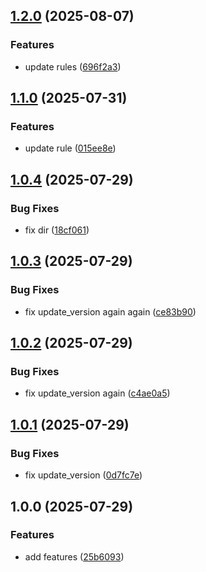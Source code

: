 ## [1.2.0](https://github.com/sleeping-in-bed/cur_rules/compare/v1.1.0...v1.2.0) (2025-08-07)

### Features

* update rules ([696f2a3](https://github.com/sleeping-in-bed/cur_rules/commit/696f2a3cee4d89bfc11e549dc57bb5e1953d3065))

## [1.1.0](https://github.com/sleeping-in-bed/cur_rules/compare/v1.0.4...v1.1.0) (2025-07-31)

### Features

* update rule ([015ee8e](https://github.com/sleeping-in-bed/cur_rules/commit/015ee8e1a30aa8a535d9859e3e18e479d23621c0))

## [1.0.4](https://github.com/sleeping-in-bed/cur_rules/compare/v1.0.3...v1.0.4) (2025-07-29)

### Bug Fixes

* fix dir ([18cf061](https://github.com/sleeping-in-bed/cur_rules/commit/18cf0617ced62eac50c70eced879a22d173df615))

## [1.0.3](https://github.com/sleeping-in-bed/cur_rules/compare/v1.0.2...v1.0.3) (2025-07-29)

### Bug Fixes

* fix update_version again again ([ce83b90](https://github.com/sleeping-in-bed/cur_rules/commit/ce83b90cee81cc242076790cbb2d7534f66b8b2c))

## [1.0.2](https://github.com/sleeping-in-bed/cur_rules/compare/v1.0.1...v1.0.2) (2025-07-29)

### Bug Fixes

* fix update_version again ([c4ae0a5](https://github.com/sleeping-in-bed/cur_rules/commit/c4ae0a57d9e555092c3041f11a8f9bb208b43a71))

## [1.0.1](https://github.com/sleeping-in-bed/cur_rules/compare/v1.0.0...v1.0.1) (2025-07-29)

### Bug Fixes

* fix update_version ([0d7fc7e](https://github.com/sleeping-in-bed/cur_rules/commit/0d7fc7e79432f1da553bda4aa382dadcba9bffb6))

## 1.0.0 (2025-07-29)

### Features

* add features ([25b6093](https://github.com/sleeping-in-bed/cur_rules/commit/25b6093d330a7bf5e15bf18e69859d9c61db3512))
